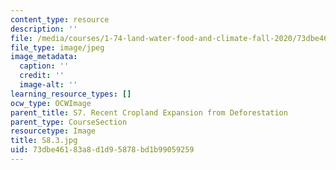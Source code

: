 ```yaml
---
content_type: resource
description: ''
file: /media/courses/1-74-land-water-food-and-climate-fall-2020/73dbe46183a8d1d95878bd1b99059259_S8.3.jpg
file_type: image/jpeg
image_metadata:
  caption: ''
  credit: ''
  image-alt: ''
learning_resource_types: []
ocw_type: OCWImage
parent_title: S7. Recent Cropland Expansion from Deforestation
parent_type: CourseSection
resourcetype: Image
title: S8.3.jpg
uid: 73dbe461-83a8-d1d9-5878-bd1b99059259
---
```

